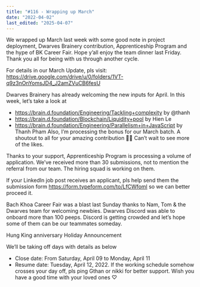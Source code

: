 ```yaml
---
title: "#116 - Wrapping up March"
date: "2022-04-02"
last_edited: "2025-04-07"
---
```

We wrapped up March last week with some good note in project deployment, Dwarves Brainery contribution, Apprenticeship Program and the hype of BK Career Fair. Hope y’all enjoy the team dinner last Friday. Thank you all for being with us through another cycle.

For details in our March Update, pls visit: <https://drive.google.com/drive/u/0/folders/1VT-q9z3nOnYomsJD4_J2amZVuCB6fesU>

Dwarves Brainery has already welcoming the new inputs for April. In this week, let’s take a look at

- <https://brain.d.foundation/Engineering/Tackling+complexity> by @thanh
- <https://brain.d.foundation/Blockchain/Liquidity+pool> by Hien Le
- <https://brain.d.foundation/Engineering/Parallelism+in+JavaScript> by Thanh Pham
Also, I’m processing the bonus for our March batch. A shoutout to all for your amazing contribution 🤜🤛 Can’t wait to see more of the likes.

Thanks to your support, Apprenticeship Program is processing a volume of application. We’ve received more than 30 submissions, not to mention the referral from our team. The hiring squad is working on them.

If your LinkedIn job post receives an applicant, pls help send them the submission form <https://form.typeform.com/to/LfCWfoml> so we can better proceed it.

Bach Khoa Career Fair was a blast last Sunday thanks to Nam, Tom & the Dwarves team for welcoming newbies. Dwarves Discord was able to onboard more than 100 peeps. Discord is getting crowded and let’s hope some of them can be our teammates someday.

Hung King anniversary Holiday Announcement

We’ll be taking off days with details as below

- Close date: From Saturday, April 09 to Monday, April 11
- Resume date: Tuesday, April 12, 2022.
If the working schedule somehow crosses your day off, pls ping Gthan or nikki for better support. Wish you have a good time with your loved ones ♡
